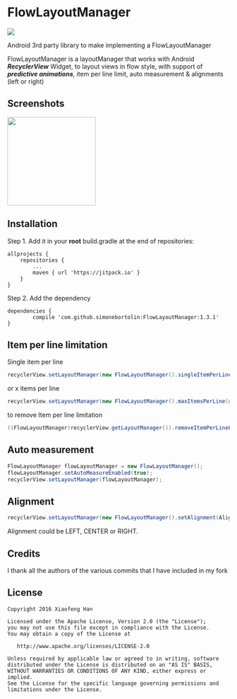 # FlowLayoutManager
[![](https://jitpack.io/v/simonebortolin/FlowLayoutManager.svg)](https://jitpack.io/#simonebortolin/FlowLayoutManager)

Android 3rd party library to make implementing a FlowLayoutManager

FlowLayoutManager is a layoutManager that works with Android ___RecyclerView___ Widget, to layout views in flow style, with support of ___predictive animations___, item per line limit, auto measurement & alignments (left or right)

## Screenshots
<img src="https://github.com/simonebortolin/FlowLayoutManager/blob/master/image_1.png" alt="" width="200px"></a>

## Installation


Step 1. Add it in your **root** build.gradle at the end of repositories:

	allprojects {
		repositories {
			...
			maven { url 'https://jitpack.io' }
		}
	}

Step 2. Add the dependency

	dependencies {
	        compile 'com.github.simonebortolin:FlowLayoutManager:1.3.1'
	}

Item per line limitation
---
Single item per line
```java
recyclerView.setLayoutManager(new FlowLayoutManager().singleItemPerLine());
```
or x items per line
```java
recyclerView.setLayoutManager(new FlowLayoutManager().maxItemsPerLine(x));
```

to remove Item per line limitation
```java
((FlowLayoutManager)recyclerView.getLayoutManager()).removeItemPerLineLimit();
```

Auto measurement
---
```java
FlowLayoutManager flowLayoutManager = new FlowLayoutManager();
flowLayoutManager.setAutoMeasureEnabled(true);
recyclerView.setLayoutManager(flowLayoutManager);
```

Alignment
---
```java
recyclerView.setLayoutManager(new FlowLayoutManager().setAlignment(Alignment.LEFT));
```
Alignment could be LEFT, CENTER or RIGHT.

## Credits


I thank all the authors of the various commits that I have included in my fork


## License

    Copyright 2016 Xiaofeng Han

    Licensed under the Apache License, Version 2.0 (the "License");
    you may not use this file except in compliance with the License.
    You may obtain a copy of the License at

       http://www.apache.org/licenses/LICENSE-2.0

    Unless required by applicable law or agreed to in writing, software
    distributed under the License is distributed on an "AS IS" BASIS,
    WITHOUT WARRANTIES OR CONDITIONS OF ANY KIND, either express or implied.
    See the License for the specific language governing permissions and
    limitations under the License.